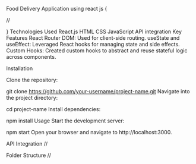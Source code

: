 Food Delivery Application using react js
{

//

}
Technologies Used
React.js
HTML
CSS
JavaScript
API integration
Key Features
React Router DOM: Used for client-side routing.
useState and useEffect: Leveraged React hooks for managing state and side effects.
Custom Hooks: Created custom hooks to abstract and reuse stateful logic across components.


Installation

Clone the repository:

git clone https://github.com/your-username/project-name.git
Navigate into the project directory:


cd project-name
Install dependencies:

npm install
Usage
Start the development server:


npm start
Open your browser and navigate to http://localhost:3000.

API Integration
//

Folder Structure
//


